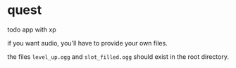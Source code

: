 # quest

todo app with xp

if you want audio, you'll have to provide your own files.

the files `level_up.ogg` and `slot_filled.ogg` should exist in the root directory.